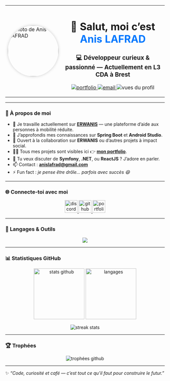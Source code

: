 <div align="center">
  <table>
    <tr>
      <td>
        <img src="https://imageprojetsanis.netlify.app/images/moi.png" alt="photo de Anis LAFRAD" width="160" style="border-radius: 50%; box-shadow: 0 0 10px rgba(0,0,0,0.2);"/>
      </td>
      <td align="center">
        <h1>👋 Salut, moi c’est <span style="color:#0077ff;">Anis LAFRAD</span></h1>
        <h3>💻 Développeur curieux & passionné — Actuellement en L3 CDA à Brest</h3>
        <p>
          <a href="https://monportefolioanis.netlify.app/" target="_blank">
            <img src="https://img.shields.io/badge/Portfolio-Visitez%20mon%20site-blue?style=for-the-badge&logo=google-chrome" alt="portfolio" />
          </a>
          <a href="mailto:anislafrad@gmail.com">
            <img src="https://img.shields.io/badge/Contact-Email-red?style=for-the-badge&logo=gmail" alt="email" />
          </a>
          <img src="https://komarev.com/ghpvc/?username=JeMeSuisPerdu&label=Vues%20du%20profil&color=0e75b6&style=for-the-badge" alt="vues du profil" />
        </p>
      </td>
    </tr>
  </table>
</div>

---

### 🚀 À propos de moi

- 🔭 Je travaille actuellement sur **[ERWANIS](https://github.com/JeMeSuisPerdu/ERWANIS)** — une plateforme d’aide aux personnes à mobilité réduite.  
- 🌱 J’approfondis mes connaissances sur **Spring Boot** et **Android Studio**.  
- 👯 Ouvert à la collaboration sur **ERWANIS** ou d’autres projets à impact social.  
- 👨‍💻 Tous mes projets sont visibles ici 👉 [**mon portfolio**](https://monportefolioanis.netlify.app/).  
- 💬 Tu veux discuter de **Symfony**, **.NET**, ou **ReactJS** ? J’adore en parler.  
- 📫 Contact : **anislafrad@gmail.com**  
- ⚡ Fun fact : *je pense être drôle… parfois avec succès 😄*

---

### 🌐 Connecte-toi avec moi

<p align="center">
  <a href="https://discord.gg/kisetaro" target="_blank">
    <img src="https://skillicons.dev/icons?i=discord" alt="discord" width="40" height="40"/>
  </a>
  <a href="https://github.com/JeMeSuisPerdu" target="_blank">
    <img src="https://skillicons.dev/icons?i=github" alt="github" width="40" height="40"/>
  </a>
  <a href="https://monportefolioanis.netlify.app/" target="_blank">
    <img src="https://skillicons.dev/icons?i=html" alt="portfolio" width="40" height="40"/>
  </a>
</p>

---

### 🧠 Langages & Outils

<p align="center">
  <img src="https://skillicons.dev/icons?i=c,cs,java,python,php,js,react,symfony,spring,bootstrap,androidstudio,mysql,postgres,sqlite,postman,git,linux,figma,nodejs" />
</p>

---

### 📊 Statistiques GitHub

<p align="center">
  <img src="https://github-readme-stats.vercel.app/api?username=JeMeSuisPerdu&show_icons=true&theme=tokyonight&hide_border=true" alt="stats github" height="160" />
  <img src="https://github-readme-stats.vercel.app/api/top-langs/?username=JeMeSuisPerdu&layout=compact&theme=tokyonight&hide_border=true" alt="langages" height="160" />
</p>

<p align="center">
  <img src="https://github-readme-streak-stats.herokuapp.com/?user=JeMeSuisPerdu&theme=tokyonight&hide_border=true" alt="streak stats" />
</p>

---

### 🏆 Trophées

<p align="center">
  <img src="https://github-profile-trophy.vercel.app/?username=JeMeSuisPerdu&theme=tokyonight&no-frame=true&margin-w=10" alt="trophées github" />
</p>

---

✨ *“Code, curiosité et café — c’est tout ce qu’il faut pour construire le futur.”*  
